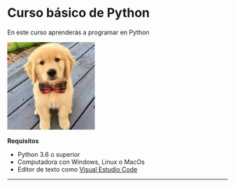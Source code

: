 # Curso básico de Python

En este curso aprenderás a programar en Python 

![así se pone una imagen](images\perrito.jpg)

**Requisitos**
- Python 3.6 o superior
- Computadora con Windows, Linux o MacOs
- Editor de texto como [Visual Estudio Code](https://code.visualstudio.com/download)

-----------------------------



